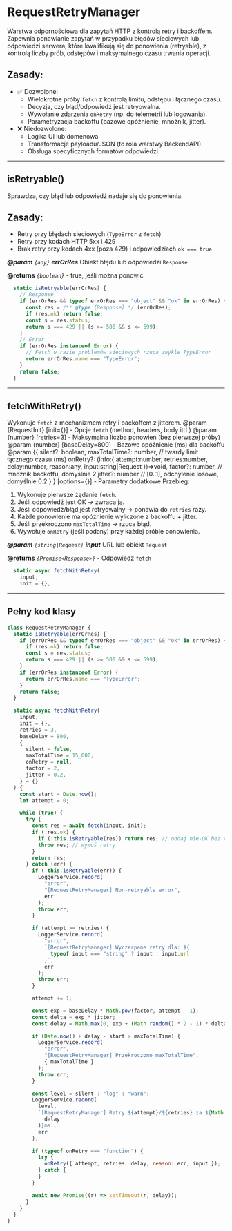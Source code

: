 # RequestRetryManager

Warstwa odpornościowa dla zapytań HTTP z kontrolą retry i backoffem.
Zapewnia ponawianie zapytań w przypadku błędów sieciowych lub odpowiedzi serwera,
które kwalifikują się do ponowienia (retryable), z kontrolą liczby prób, odstępów
i maksymalnego czasu trwania operacji.
## Zasady:
- ✅ Dozwolone:
  - Wielokrotne próby `fetch` z kontrolą limitu, odstępu i łącznego czasu.
  - Decyzja, czy błąd/odpowiedź jest retryowalna.
  - Wywołanie zdarzenia `onRetry` (np. do telemetrii lub logowania).
  - Parametryzacja backoffu (bazowe opóźnienie, mnożnik, jitter).
- ❌ Niedozwolone:
  - Logika UI lub domenowa.
  - Transformacje payloadu/JSON (to rola warstwy BackendAPI).
  - Obsługa specyficznych formatów odpowiedzi.

---

## isRetryable()

Sprawdza, czy błąd lub odpowiedź nadaje się do ponowienia.
## Zasady:
 - Retry przy błędach sieciowych (`TypeError` z `fetch`)
 - Retry przy kodach HTTP 5xx i 429
 - Brak retry przy kodach 4xx (poza 429) i odpowiedziach `ok === true`

**_@param_** *`{any}`* _**errOrRes**_  Obiekt błędu lub odpowiedzi `Response`

**@returns** *`{boolean}`*  - true, jeśli można ponowić

```javascript
  static isRetryable(errOrRes) {
    // Response
    if (errOrRes && typeof errOrRes === "object" && "ok" in errOrRes) {
      const res = /** @type {Response} */ (errOrRes);
      if (res.ok) return false;
      const s = res.status;
      return s === 429 || (s >= 500 && s <= 599);
    }
    // Error
    if (errOrRes instanceof Error) {
      // Fetch w razie problemów sieciowych rzuca zwykle TypeError
      return errOrRes.name === "TypeError";
    }
    return false;
  }
```

---

## fetchWithRetry()

Wykonuje `fetch` z mechanizmem retry i backoffem z jitterem.
@param {RequestInit} [init={}] - Opcje `fetch` (method, headers, body itd.)
@param {number} [retries=3] - Maksymalna liczba ponowień (bez pierwszej próby)
@param {number} [baseDelay=800] - Bazowe opóźnienie (ms) dla backoffu
@param {{
  silent?: boolean,
  maxTotalTime?: number,     // twardy limit łącznego czasu (ms)
  onRetry?: (info:{
    attempt:number,
    retries:number,
    delay:number,
    reason:any,
    input:string|Request
  })=>void,
  factor?: number,           // mnożnik backoffu, domyślnie 2
  jitter?: number            // [0..1], odchylenie losowe, domyślnie 0.2
} } [options={}] - Parametry dodatkowe
Przebieg:
 1. Wykonuje pierwsze żądanie `fetch`.
 2. Jeśli odpowiedź jest OK → zwraca ją.
 3. Jeśli odpowiedź/błąd jest retryowalny → ponawia do `retries` razy.
 4. Każde ponowienie ma opóźnienie wyliczone z backoffu + jitter.
 5. Jeśli przekroczono `maxTotalTime` → rzuca błąd.
 6. Wywołuje `onRetry` (jeśli podany) przy każdej próbie ponowienia.

**_@param_** *`{string|Request}`* _**input**_  URL lub obiekt `Request`

**@returns** *`{Promise<Response>}`*  - Odpowiedź `fetch`

```javascript
  static async fetchWithRetry(
    input,
    init = {},
```

---

## Pełny kod klasy

```javascript
class RequestRetryManager {
  static isRetryable(errOrRes) {
    if (errOrRes && typeof errOrRes === "object" && "ok" in errOrRes) {
      if (res.ok) return false;
      const s = res.status;
      return s === 429 || (s >= 500 && s <= 599);
    }
    if (errOrRes instanceof Error) {
      return errOrRes.name === "TypeError";
    }
    return false;
  }

  static async fetchWithRetry(
    input,
    init = {},
    retries = 3,
    baseDelay = 800,
    {
      silent = false,
      maxTotalTime = 15_000,
      onRetry = null,
      factor = 2,
      jitter = 0.2,
    } = {}
  ) {
    const start = Date.now();
    let attempt = 0;

    while (true) {
      try {
        const res = await fetch(input, init);
        if (!res.ok) {
          if (!this.isRetryable(res)) return res; // oddaj nie-OK bez retry — nie jest retryowalne
          throw res; // wymuś retry
        }
        return res;
      } catch (err) {
        if (!this.isRetryable(err)) {
          LoggerService.record(
            "error",
            "[RequestRetryManager] Non-retryable error",
            err
          );
          throw err;
        }

        if (attempt >= retries) {
          LoggerService.record(
            "error",
            `[RequestRetryManager] Wyczerpane retry dla: ${
              typeof input === "string" ? input : input.url
            }`,
            err
          );
          throw err;
        }

        attempt += 1;

        const exp = baseDelay * Math.pow(factor, attempt - 1);
        const delta = exp * jitter;
        const delay = Math.max(0, exp + (Math.random() * 2 - 1) * delta);

        if (Date.now() + delay - start > maxTotalTime) {
          LoggerService.record(
            "error",
            "[RequestRetryManager] Przekroczono maxTotalTime",
            { maxTotalTime }
          );
          throw err;
        }

        const level = silent ? "log" : "warn";
        LoggerService.record(
          level,
          `[RequestRetryManager] Retry ${attempt}/${retries} za ${Math.round(
            delay
          )}ms`,
          err
        );

        if (typeof onRetry === "function") {
          try {
            onRetry({ attempt, retries, delay, reason: err, input });
          } catch {
          }
        }

        await new Promise((r) => setTimeout(r, delay));
      }
    }
  }
}
```